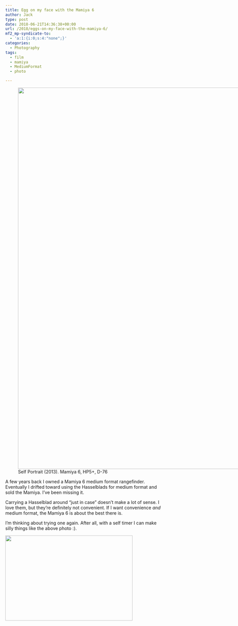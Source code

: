 ```yaml
---
title: Egg on my face with the Mamiya 6
author: Jack
type: post
date: 2018-06-21T14:36:38+00:00
url: /2018/eggs-on-my-face-with-the-mamiya-6/
mf2_mp-syndicate-to:
  - 'a:1:{i:0;s:4:"none";}'
categories:
  - Photography
tags:
  - film
  - mamiya
  - MediumFormat
  - photo

---
```

<figure id="attachment_1357" style="width: 1190px" class="wp-caption alignnone"><img class="size-full wp-image-1357" src="https://jack.baty.net/wp-content/uploads/2018/06/2018-06-21-eggs-in-eyes.jpg" alt="" width="1190" height="1200" srcset="https://jack.baty.net/wp-content/uploads/2018/06/2018-06-21-eggs-in-eyes.jpg 1190w, https://jack.baty.net/wp-content/uploads/2018/06/2018-06-21-eggs-in-eyes-150x150.jpg 150w, https://jack.baty.net/wp-content/uploads/2018/06/2018-06-21-eggs-in-eyes-298x300.jpg 298w, https://jack.baty.net/wp-content/uploads/2018/06/2018-06-21-eggs-in-eyes-768x774.jpg 768w, https://jack.baty.net/wp-content/uploads/2018/06/2018-06-21-eggs-in-eyes-1015x1024.jpg 1015w, https://jack.baty.net/wp-content/uploads/2018/06/2018-06-21-eggs-in-eyes-694x700.jpg 694w" sizes="(max-width: 1190px) 100vw, 1190px" /><figcaption class="wp-caption-text">Self Portrait (2013). Mamiya 6, HP5+, D-76</figcaption></figure>

A few years back I owned a Mamiya 6 medium format rangefinder. Eventually I drifted toward using the Hasselblads for medium format and sold the Mamiya. I&#8217;ve been missing it.

Carrying a Hasselblad around &#8220;just in case&#8221; doesn&#8217;t make a lot of sense. I love them, but they&#8217;re definitely not convenient. If I want convenience _and_ medium format, the Mamiya 6 is about the best there is.

I&#8217;m thinking about trying one again. After all, with a self timer I can make silly things like the above photo :).

<img class="alignnone size-full wp-image-1362" src="https://jack.baty.net/wp-content/uploads/2018/06/2018-06-21_mamiya6.jpg" alt="" width="400" height="268" srcset="https://jack.baty.net/wp-content/uploads/2018/06/2018-06-21_mamiya6.jpg 400w, https://jack.baty.net/wp-content/uploads/2018/06/2018-06-21_mamiya6-300x201.jpg 300w" sizes="(max-width: 400px) 100vw, 400px" />